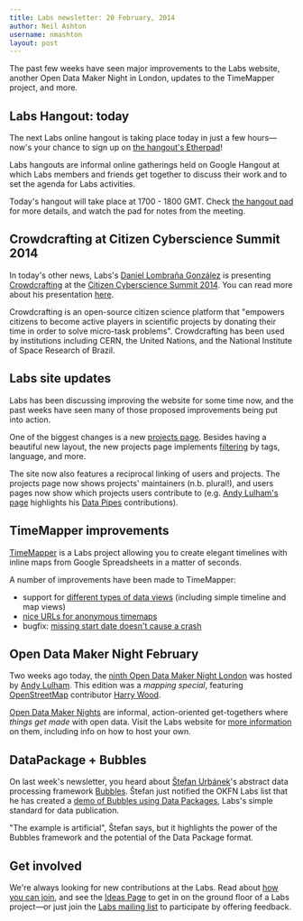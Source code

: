 ```yaml
---
title: Labs newsletter: 20 February, 2014
author: Neil Ashton
username: nmashton
layout: post
---
```


The past few weeks have seen major improvements to the Labs website, another Open Data Maker Night in London, updates to the TimeMapper project, and more.

## Labs Hangout: today
  
The next Labs online hangout is taking place today in just a few hours—now's your chance to sign up on [the hangout's Etherpad][1]!

Labs hangouts are informal online gatherings held on Google Hangout at which Labs members and friends get together to discuss their work and to set the agenda for Labs activities.

Today's hangout will take place at 1700 - 1800 GMT. Check [the hangout pad][2] for more details, and watch the pad for notes from the meeting.

## Crowdcrafting at Citizen Cyberscience Summit 2014

In today's other news, Labs's [Daniel Lombraña González][3] is presenting [Crowdcrafting][4] at the [Citizen Cyberscience Summit 2014][5]. You can read more about his presentation [here][6].

Crowdcrafting is an open-source citizen science platform that "empowers citizens to become active players in scientific projects by donating their time in order to solve micro-task problems". Crowdcrafting has been used by institutions including CERN, the United Nations, and the National Institute of Space Research of Brazil.

## Labs site updates

Labs has been discussing improving the website for some time now, and the past weeks have seen many of those proposed improvements being put into action.

One of the biggest changes is a new [projects page][7]. Besides having a beautiful new layout, the new projects page implements [filtering][8] by tags, language, and more.

The site now also features a reciprocal linking of users and projects. The projects page now shows projects' maintainers (n.b. plural!), and users pages now show which projects users contribute to (e.g. [Andy Lulham's page][9] highlights his [Data Pipes][10] contributions).

## TimeMapper improvements

[TimeMapper][11] is a Labs project allowing you to create elegant timelines with inline maps from Google Spreadsheets in a matter of seconds.

A number of improvements have been made to TimeMapper:

* support for [different types of data views][12] (including simple timeline and map views)
* [nice URLs for anonymous timemaps][13]
* bugfix: [missing start date doesn't cause a crash][14]

## Open Data Maker Night February

Two weeks ago today, the [ninth Open Data Maker Night London][15] was hosted by [Andy Lulham][16]. This edition was a *mapping special*, featuring [OpenStreetMap][17] contributor [Harry Wood][18].

[Open Data Maker Nights][19] are informal, action-oriented get-togethers where *things get made* with open data. Visit the Labs website for [more information][20] on them, including info on how to host your own.

## DataPackage + Bubbles

On last week's newsletter, you heard about [Štefan Urbánek][21]'s  abstract data processing framework [Bubbles][22]. Štefan just notified the OKFN Labs list that he has created a [demo of Bubbles using Data Packages][23], Labs's simple standard for data publication.

"The example is artificial", Štefan says, but it highlights the power of the Bubbles framework and the potential of the Data Package format.

## Get involved

We're always looking for new contributions at the Labs. Read about [how you can join][24], and see the [Ideas Page][25] to get in on the ground floor of a Labs project—or just join the [Labs mailing list][26] to participate by offering feedback.

[1]:	http://pad.okfn.org/p/labs-hangouts
[2]:	http://pad.okfn.org/p/labs-hangouts
[3]:	http://okfnlabs.org/members/teleyinex
[4]:	http://okfnlabs.org/projects/crowdcrafting-and-pybossa/
[5]:	http://lanyrd.com/2014/citizen-cyberscience-summit/
[6]:	http://lanyrd.com/2014/citizen-cyberscience-summit/sctxth/
[7]:	http://okfnlabs.org/projects/
[8]:	https://github.com/okfn/okfn.github.com/issues/160
[9]:	http://okfnlabs.org/members/andylolz/
[10]:	http://okfnlabs.org/projects/data-pipes/
[11]:	http://timemapper.okfnlabs.org/
[12]:	https://github.com/okfn/timemapper/issues/121
[13]:	https://github.com/okfn/timemapper/issues/109
[14]:	https://github.com/okfn/timemapper/issues/86
[15]:	http://www.meetup.com/OpenKnowledgeFoundation/London-GB/1093152/
[16]:	http://okfnlabs.org/members/andylolz
[17]:	http://www.openstreetmap.org/
[18]:	http://harrywood.co.uk/
[19]:	http://okfnlabs.org/events/open-data-maker/
[20]:	http://okfnlabs.org/events/open-data-maker/
[21]:	http://okfnlabs.org/members/Stiivi/
[22]:	https://github.com/Stiivi/bubbles
[23]:	https://gist.github.com/Stiivi/9104719
[24]:	http://okfnlabs.org/join/
[25]:	http://okfnlabs.org/ideas/
[26]:	http://lists.okfn.org/mailman/listinfo/okfn-labs
